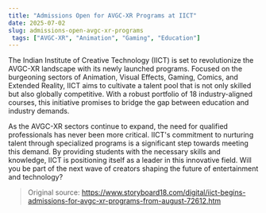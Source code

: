 ```yaml
---
title: "Admissions Open for AVGC-XR Programs at IICT"
date: 2025-07-02
slug: admissions-open-avgc-xr-programs
 tags: ["AVGC-XR", "Animation", "Gaming", "Education"]
---
```

The Indian Institute of Creative Technology (IICT) is set to revolutionize the AVGC-XR landscape with its newly launched programs. Focused on the burgeoning sectors of Animation, Visual Effects, Gaming, Comics, and Extended Reality, IICT aims to cultivate a talent pool that is not only skilled but also globally competitive. With a robust portfolio of 18 industry-aligned courses, this initiative promises to bridge the gap between education and industry demands.

As the AVGC-XR sectors continue to expand, the need for qualified professionals has never been more critical. IICT's commitment to nurturing talent through specialized programs is a significant step towards meeting this demand. By providing students with the necessary skills and knowledge, IICT is positioning itself as a leader in this innovative field. Will you be part of the next wave of creators shaping the future of entertainment and technology?
> Original source: https://www.storyboard18.com/digital/iict-begins-admissions-for-avgc-xr-programs-from-august-72612.htm